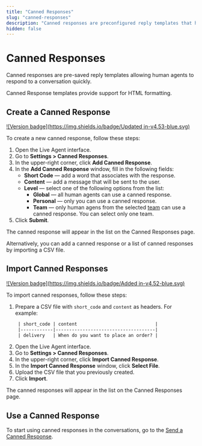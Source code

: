 ```yaml
---
title: "Canned Responses"
slug: "canned-responses"
description: "Canned responses are preconfigured reply templates that help human agents respond quickly during conversations. These templates support HTML formatting, allowing for customized and efficient responses."
hidden: false
---
```


# Canned Responses

Canned responses are pre-saved reply templates allowing human agents to respond to a conversation quickly.

Canned Response templates provide support for HTML formatting.

## Create a Canned Response

[![Version badge](https://img.shields.io/badge/Updated in-v4.53-blue.svg)](../release-notes/4.53.md)

To create a new canned response, follow these steps:

1. Open the Live Agent interface.
2. Go to **Settings > Canned Responses**.
3. In the upper-right corner, click **Add Canned Response**.
4. In the **Add Canned Response** window, fill in the following fields:
    - **Short Code** — add a word that associates with the response.
    - **Content** — add a message that will be sent to the user.
    - **Level** — select one of the following options from the list:
        - **Global** — all human agents can use a canned response.
        - **Personal** — only you can use a canned response.
        - **Team** — only human agens from the selected [team](teams.md) can use a canned response. You can select only one team.
5. Click **Submit**.

The canned response will appear in the list on the Canned Responses page.

Alternatively, you can add a canned response or a list of canned responses by importing a CSV file.

## Import Canned Responses

[![Version badge](https://img.shields.io/badge/Added in-v4.52-blue.svg)](../release-notes/4.52.md)

To import canned responses, follow these steps:

1. Prepare a CSV file with `short_code` and `content` as headers. For example:
   ```txt
    | short_code | content                             |
    |------------|-------------------------------------|
    | delivery   | When do you want to place an order? |
   ```
2. Open the Live Agent interface. 
3. Go to **Settings > Canned Responses**. 
4. In the upper-right corner, click **Import Canned Response**.
5. In the **Import Canned Response** window, click **Select File**.
6. Upload the CSV file that you previously created.
7. Click **Import**.

The canned responses will appear in the list on the Canned Responses page. 

## Use a Canned Response

To start using canned responses in the conversations, go to the [Send a Canned Response](conversation/conversation-workflow.md#send-a-canned-response).